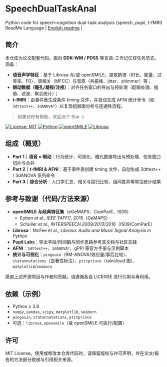 # SpeechDualTaskAnal
Python code for speech–cognition dual-task analysis (speech, pupil, t-fMRI)
ReadMe Language | [English readme](./readme_EN.md) | 

## 简介
本仓库为论文配套代码，面向 **DDK-WM / PDSS** 等言语-工作记忆双任务范式。涵盖：
- **语音声学特征**：基于 Librosa 与/或 openSMILE，提取韵律（时长、能量、过零率、F0）、谱相关（MFCC）与音质（共振峰、jitter、shimmer）等；
- **眼动数据（瞳孔/凝视/注视）**：对齐任务窗口的导出与预处理（眨眼处理、插值、滤波、聚合统计）；
- **t-fMRI**：由事件表生成条件 timing 文件，并自动生成 AFNI 统计命令（如 `3dttest++`、`3dANOVA*`）以复现组层面分析与连通性流程。

> 如果对你有帮助，欢迎点个 Star :)

[![License: MIT](https://img.shields.io/badge/License-MIT-blue.svg?style=flat)](LICENSE)
[![Python](https://img.shields.io/badge/Python-3.8%2B-orange.svg)](https://www.python.org/)
[![openSMILE](https://img.shields.io/badge/openSMILE-2.x-brightgreen.svg)](https://www.audeering.com/opensmile/)
[![Librosa](https://img.shields.io/badge/Librosa-0.9%2B-green.svg)](https://github.com/librosa/librosa)

## 组成（概览）
- **Part 1｜语音 × 眼动**：行为统计、可视化、瞳孔数据导出与预处理、任务窗口切片与合并  
- **Part 2｜t-fMRI & AFNI**：基于事件表创建 timing 文件，自动生成 3dttest++ / 3dANOVA 系列命令  
- **Part 3｜综合分析**：人口学汇总、相关与回归比较、组间差异等常见统计结果

## 参考与致谢（代码/方法来源）
- **openSMILE 与经典特征集**（eGeMAPS、ComParE、IS09）  
  - Eyben et al., *IEEE TAFFC*, 2015（GeMAPS）  
  - Schuller et al., *INTERSPEECH 2009/2013/2016*（IS09/ComParE）
- **Librosa**：McFee et al., *Librosa: Audio and Music Signal Analysis in Python*  
- **Pupil Labs**：导出字段/时间戳与同步思路参考其文档与社区实践  
- **AFNI**：`3dttest++`、`3dANOVA*`、gPPI 等官方手册与示例脚本  
- **统计与可视化**：`pingouin`（RM-ANOVA/效应量/事后比较）、`statannotations`（显著性标注）、`ptitprince`（raincloud 图）、`matplotlib`/`seaborn`

感谢上述开源项目与作者的贡献。请遵循各自 LICENSE 进行引用与再利用。

## 依赖（示例）
- Python ≥ 3.8  
- `numpy`, `pandas`, `scipy`, `matplotlib`, `seaborn`  
- `pingouin`, `statannotations`, `ptitprince`  
- 可选：`librosa`, `opensmile`（或 openSMILE 可执行/配置）

## 许可
MIT License。使用或修改本仓库代码时，请保留版权与许可声明，并在论文/报告的方法部分致谢与引用相关来源。
